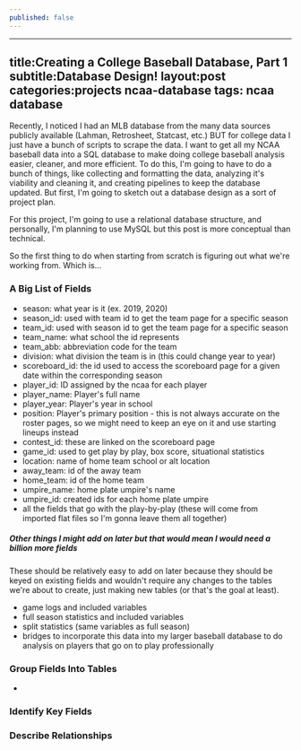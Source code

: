 ```yaml
---
published: false
---
```

---
title:Creating a College Baseball Database, Part 1
subtitle:Database Design!
layout:post
categories:projects ncaa-database
tags: ncaa database
---
Recently, I noticed I had an MLB database from the many data sources publicly available (Lahman, Retrosheet, Statcast, etc.) BUT for college data I just have a bunch of scripts to scrape the data. I want to get all my NCAA baseball data into a SQL database to make doing college baseball analysis easier, cleaner, and more efficient. To do this, I'm going to have to do a bunch of things, like collecting and formatting the data, analyzing it's viability and cleaning it, and creating pipelines to keep the database updated. But first, I'm going to sketch out a database design as a sort of project plan.

For this project, I'm going to use a relational database structure, and personally, I'm planning to use MySQL but this post is more conceptual than technical.

So the first thing to do when starting from scratch is figuring out what we're working from. Which is...

### A Big List of Fields
- season: what year is it (ex. 2019, 2020)
- season_id: used with team id to get the team page for a specific season
- team_id: used with season id to get the team page for a specific season
- team_name: what school the id represents
- team_abb: abbreviation code for the team
- division: what division the team is in (this could change year to year)
- scoreboard_id: the id used to access the scoreboard page for a given date within the corresponding season
- player_id: ID assigned by the ncaa for each player
- player_name: Player's full name
- player_year: Player's year in school
- position: Player's primary position - this is not always accurate on the roster pages, so we might need to keep an eye on it and use starting lineups instead
- contest_id: these are linked on the scoreboard page
- game_id: used to get play by play, box score, situational statistics
- location: name of home team school or alt location
- away_team: id of the away team
- home_team: id of the home team
- umpire_name: home plate umpire's name
- umpire_id: created ids for each home plate umpire
- all the fields that go with the play-by-play (these will come from imported flat files so I'm gonna leave them all together)


##### Other things I might add on later but that would mean I would need a billion more fields
These should be relatively easy to add on later because they should be keyed on existing fields and wouldn't require any changes to the tables we're about to create, just making new tables (or that's the goal at least).
- game logs and included variables
- full season statistics and included variables
- split statistics (same variables as full season)
- bridges to incorporate this data into my larger baseball database to do analysis on players that go on to play professionally

### Group Fields Into Tables
- 


### Identify Key Fields


### Describe Relationships



